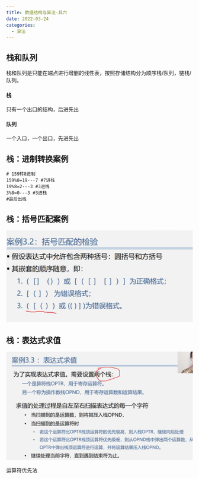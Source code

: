 ```yaml
---
title: 数据结构与算法·其六
date: 2022-03-24
categories:
  - 算法
---
```


## 栈和队列

栈和队列是只能在端点进行增删的线性表，按照存储结构分为顺序栈/队列，链栈/队列。

#### 栈

只有一个出口的结构，后进先出

#### 队列

一个入口，一个出口，先进先出

## 栈：进制转换案例

```
# 159转8进制
159%8=19---7 #7进栈
19%8=2---3 #3进栈
3%8=0---3 #3进栈
#最后出栈
```

## 栈：括号匹配案例

![](images/e2f0d4.png)

## 栈：表达式求值

![](images/a40b16.png)

运算符优先法
